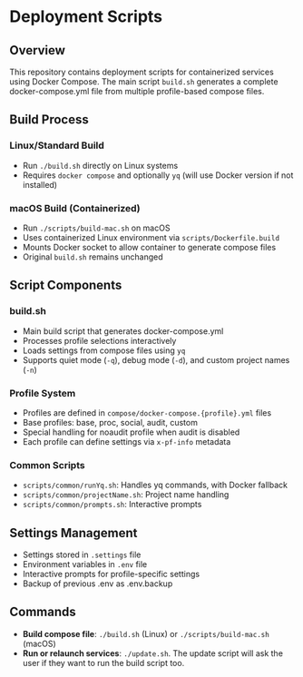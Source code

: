 # Deployment Scripts

## Overview
This repository contains deployment scripts for containerized services using Docker Compose. The main script `build.sh` generates a complete docker-compose.yml file from multiple profile-based compose files.

## Build Process

### Linux/Standard Build
- Run `./build.sh` directly on Linux systems
- Requires `docker compose` and optionally `yq` (will use Docker version if not installed)

### macOS Build (Containerized)
- Run `./scripts/build-mac.sh` on macOS
- Uses containerized Linux environment via `scripts/Dockerfile.build`
- Mounts Docker socket to allow container to generate compose files
- Original `build.sh` remains unchanged

## Script Components

### build.sh
- Main build script that generates docker-compose.yml
- Processes profile selections interactively
- Loads settings from compose files using `yq`
- Supports quiet mode (`-q`), debug mode (`-d`), and custom project names (`-n`)

### Profile System
- Profiles are defined in `compose/docker-compose.{profile}.yml` files
- Base profiles: base, proc, social, audit, custom
- Special handling for noaudit profile when audit is disabled
- Each profile can define settings via `x-pf-info` metadata

### Common Scripts
- `scripts/common/runYq.sh`: Handles yq commands, with Docker fallback
- `scripts/common/projectName.sh`: Project name handling
- `scripts/common/prompts.sh`: Interactive prompts

## Settings Management
- Settings stored in `.settings` file
- Environment variables in `.env` file
- Interactive prompts for profile-specific settings
- Backup of previous .env as .env.backup

## Commands
- **Build compose file**: `./build.sh` (Linux) or `./scripts/build-mac.sh` (macOS)
- **Run or relaunch services**: `./update.sh`. The update script will ask the user if they want to run the build script too.
